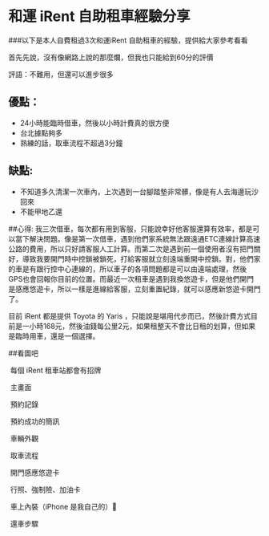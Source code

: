 和運 iRent 自助租車經驗分享
===

###以下是本人自費租過3次和運iRent 自助租車的經驗，提供給大家參考看看

首先先說，沒有像網路上說的那麼爛，但我也只能給到60分的評價

評語：不難用，但還可以進步很多

## 優點：
* 24小時能臨時借車，然後以小時計費真的很方便
* 台北據點夠多
* 熟練的話，取車流程不超過3分鐘


## 缺點:
* 不知道多久清潔一次車內，上次遇到一台腳踏墊非常髒，像是有人去海邊玩沙回來
* 不能甲地乙還


##心得:
我三次借車，每次都有用到客服，只能說幸好他客服還算有效率，都是可以當下解決問題。像是第一次借車，遇到他們家系統無法跟遠通ETC連線計算高速公路的費用，所以只好請客服人工計算。而第二次是遇到前一個使用者沒有把門關好，導致我要開門時中控鎖被鎖死，打給客服就立刻遠端重開中控鎖。對，他們家的車是有跟行控中心連線的，所以車子的各項問題都是可以由遠端處理，然後GPS也會回報你目前的位置。而最近一次租車是遇到我換悠遊卡，但是他們開門是感應悠遊卡，所以一樣是進線給客服，立刻重置紀錄，就可以感應新悠遊卡開門了。

目前 iRent 都是提供 Toyota 的 Yaris ，只能說是堪用代步而已，然後計費方式目前是一小時168元，然後油錢每公里2元，如果租整天不會比日租的划算，但如果是臨時用車，還是一個選擇。


##看圖吧

![]()
每個 iRent 租車站都會有招牌

![]()
主畫面

![]()
預約記錄


![]()
預約成功的簡訊


![]()
車輛外觀


![]()
取車流程

![]()
開門感應悠遊卡

![]()
行照、強制險、加油卡


![]()
車上內裝（iPhone 是我自己的）

![]()
還車步驟


